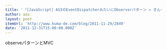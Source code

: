 ```yaml
---
title: '『[JavaScript] AS3のEventDispatcherみたいにObserverパターン « きんくまデザイン』'
author: azu
layout: post
itemUrl: 'http://www.kuma-de.com/blog/2011-11-29/2849'
date: '2011-12-31T15:00:00.000Z'
---
```

observeパターンとMVC
